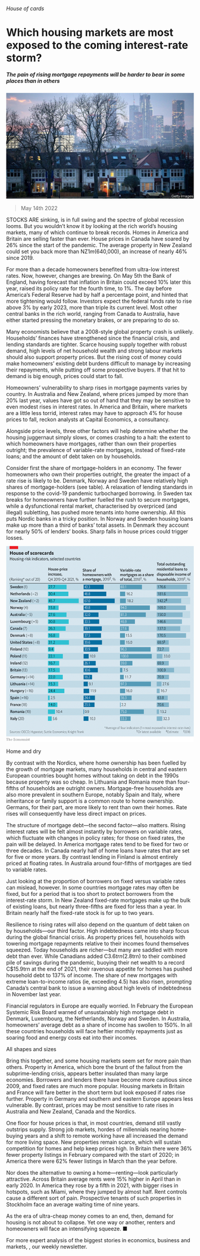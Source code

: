 ###### House of cards

# Which housing markets are most exposed to the coming interest-rate storm? 

##### The pain of rising mortgage repayments will be harder to bear in some places than in others 

![image](images/20220507_fnp506.jpg) 

> May 14th 2022 

STOCKS ARE sinking,  is in full swing and the spectre of global recession looms. But you wouldn’t know it by looking at the rich world’s housing markets, many of which continue to break records. Homes in America and Britain are selling faster than ever. House prices in Canada have soared by 26% since the start of the pandemic. The average property in New Zealand could set you back more than NZ$1m ($640,000), an increase of nearly 46% since 2019.

For more than a decade homeowners benefited from ultra-low interest rates. Now, however, changes are brewing. On May 5th the Bank of England, having forecast that inflation in Britain could exceed 10% later this year, raised its policy rate for the fourth time, to 1%. The day before America’s Federal Reserve had  by half a percentage point, and hinted that more tightening would follow. Investors expect the federal funds rate to rise above 3% by early 2023, more than triple its current level. Most other central banks in the rich world, ranging from Canada to Australia, have either started pressing the monetary brakes, or are preparing to do so.


Many economists believe that a 2008-style global property crash is unlikely. Households’ finances have strengthened since the financial crisis, and lending standards are tighter. Scarce housing supply together with robust demand, high levels of net household wealth and strong labour markets should also support property prices. But the rising cost of money could make homeowners’ existing debt burdens difficult to manage by increasing their repayments, while putting off some prospective buyers. If that hit to demand is big enough, prices could start to fall.

Homeowners’ vulnerability to sharp rises in mortgage payments varies by country. In Australia and New Zealand, where prices jumped by more than 20% last year, values have got so out of hand that they may be sensitive to even modest rises in interest rates. In America and Britain, where markets are a little less torrid, interest rates may have to approach 4% for house prices to fall, reckon analysts at Capital Economics, a consultancy.

Alongside price levels, three other factors will help determine whether the housing juggernaut simply slows, or comes crashing to a halt: the extent to which homeowners have mortgages, rather than own their properties outright; the prevalence of variable-rate mortgages, instead of fixed-rate loans; and the amount of debt taken on by households.

Consider first the share of mortgage-holders in an economy. The fewer homeowners who own their properties outright, the greater the impact of a rate rise is likely to be. Denmark, Norway and Sweden have relatively high shares of mortgage-holders (see table). A relaxation of lending standards in response to the covid-19 pandemic turbocharged borrowing. In Sweden tax breaks for homeowners have further fuelled the rush to secure mortgages, while a dysfunctional rental market, characterised by overpriced (and illegal) subletting, has pushed more tenants into home ownership. All this puts Nordic banks in a tricky position. In Norway and Sweden housing loans make up more than a third of banks’ total assets. In Denmark they account for nearly 50% of lenders’ books. Sharp falls in house prices could trigger losses.

![image](images/20220514_fnc214.png) 


Home and dry

By contrast with the Nordics, where home ownership has been fuelled by the growth of mortgage markets, many households in central and eastern European countries bought homes without taking on debt in the 1990s because property was so cheap. In Lithuania and Romania more than four-fifths of households are outright owners. Mortgage-free households are also more prevalent in southern Europe, notably Spain and Italy, where inheritance or family support is a common route to home ownership. Germans, for their part, are more likely to rent than own their homes. Rate rises will consequently have less direct impact on prices.

The structure of mortgage debt—the second factor—also matters. Rising interest rates will be felt almost instantly by borrowers on variable rates, which fluctuate with changes in policy rates; for those on fixed rates, the pain will be delayed. In America mortgage rates tend to be fixed for two or three decades. In Canada nearly half of home loans have rates that are set for five or more years. By contrast lending in Finland is almost entirely priced at floating rates. In Australia around four-fifths of mortgages are tied to variable rates.

Just looking at the proportion of borrowers on fixed versus variable rates can mislead, however. In some countries mortgage rates may often be fixed, but for a period that is too short to protect borrowers from the interest-rate storm. In New Zealand fixed-rate mortgages make up the bulk of existing loans, but nearly three-fifths are fixed for less than a year. In Britain nearly half the fixed-rate stock is for up to two years.

Resilience to rising rates will also depend on the quantum of debt taken on by households—our third factor. High indebtedness came into sharp focus during the global financial crisis. As property prices fell, households with towering mortgage repayments relative to their incomes found themselves squeezed. Today households are richer—but many are saddled with more debt than ever. While Canadians added C$3.6trn ($2.8trn) to their combined pile of savings during the pandemic, buoying their net wealth to a record C$15.9trn at the end of 2021, their ravenous appetite for homes has pushed household debt to 137% of income. The share of new mortgages with extreme loan-to-income ratios (ie, exceeding 4.5) has also risen, prompting Canada’s central bank to issue a warning about high levels of indebtedness in November last year.

Financial regulators in Europe are equally worried. In February the European Systemic Risk Board warned of unsustainably high mortgage debt in Denmark, Luxembourg, the Netherlands, Norway and Sweden. In Australia, homeowners’ average debt as a share of income has swollen to 150%. In all these countries households will face heftier monthly repayments just as soaring food and energy costs eat into their incomes.

All shapes and sizes

Bring this together, and some housing markets seem set for more pain than others. Property in America, which bore the brunt of the fallout from the subprime-lending crisis, appears better insulated than many large economies. Borrowers and lenders there have become more cautious since 2009, and fixed rates are much more popular. Housing markets in Britain and France will fare better in the short term but look exposed if rates rise further. Property in Germany and southern and eastern Europe appears less vulnerable. By contrast, prices may be most sensitive to rate rises in Australia and New Zealand, Canada and the Nordics.

One floor for house prices is that, in most countries, demand still vastly outstrips supply. Strong job markets, hordes of millennials nearing home-buying years and a shift to remote working have all increased the demand for more living space. New properties remain scarce, which will sustain competition for homes and help keep prices high. In Britain there were 36% fewer property listings in February compared with the start of 2020; in America there were 62% fewer listings in March than the year before.

Nor does the alternative to owning a home—renting—look particularly attractive. Across Britain average rents were 15% higher in April than in early 2020. In America they rose by a fifth in 2021, with bigger rises in hotspots, such as Miami, where they jumped by almost half. Rent controls cause a different sort of pain. Prospective tenants of such properties in Stockholm face an average waiting time of nine years.

As the era of ultra-cheap money comes to an end, then, demand for housing is not about to collapse. Yet one way or another, renters and homeowners will face an intensifying squeeze. ■

For more expert analysis of the biggest stories in economics, business and markets, , our weekly newsletter.

